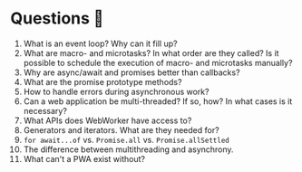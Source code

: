 # Questions 🤔

1. What is an event loop? Why can it fill up?
2. What are macro- and microtasks? In what order are they called? Is it possible to schedule the execution of macro- and microtasks manually?
3. Why are async/await and promises better than callbacks?
4. What are the promise prototype methods?
5. How to handle errors during asynchronous work?
6. Can a web application be multi-threaded? If so, how? In what cases is it necessary?
7. What APIs does WebWorker have access to?
8. Generators and iterators. What are they needed for?
9. `for await...of` vs. `Promise.all` vs. `Promise.allSettled`
10. The difference between multithreading and asynchrony.
11. What can't a PWA exist without?
